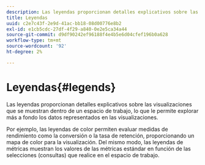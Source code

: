 ```yaml
---
description: Las leyendas proporcionan detalles explicativos sobre las visualizaciones que se muestran dentro de un espacio de trabajo, lo que le permite explorar más a fondo los datos representados en las visualizaciones.
title: Leyendas
uuid: c2e7c43f-2e9d-41ac-bb18-08d00776e8b2
exl-id: e1cb5cdc-27df-4f29-a840-0e2e5ca34a44
source-git-commit: d9df90242ef96188f4e4b5e6d04cfef196b0a628
workflow-type: tm+mt
source-wordcount: '92'
ht-degree: 2%

---
```


# Leyendas{#legends}

Las leyendas proporcionan detalles explicativos sobre las visualizaciones que se muestran dentro de un espacio de trabajo, lo que le permite explorar más a fondo los datos representados en las visualizaciones.

Por ejemplo, las leyendas de color permiten evaluar medidas de rendimiento como la conversión o la tasa de retención, proporcionando un mapa de color para la visualización. Del mismo modo, las leyendas de métricas muestran los valores de las métricas estándar en función de las selecciones (consultas) que realice en el espacio de trabajo.
